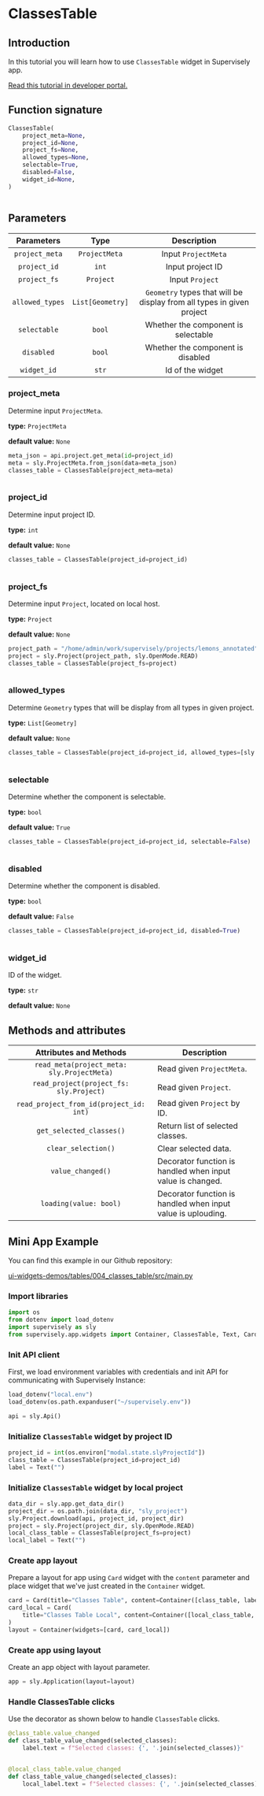# ClassesTable

## Introduction

In this tutorial you will learn how to use `ClassesTable` widget in Supervisely app.

[Read this tutorial in developer portal.](https://developer.supervise.ly/app-development/apps-with-gui/classestable)

## Function signature

```python
ClassesTable(
    project_meta=None,
    project_id=None,
    project_fs=None,
    allowed_types=None,
    selectable=True,
    disabled=False,
    widget_id=None,
)
```

<figure><img src="https://user-images.githubusercontent.com/120389559/219954018-a0d76d1e-d617-4729-9f8f-62ad688031ad.png" alt=""><figcaption></figcaption></figure>

## Parameters

|    Parameters   |       Type       |                              Description                              |
| :-------------: | :--------------: | :-------------------------------------------------------------------: |
|  `project_meta` |   `ProjectMeta`  |                          Input `ProjectMeta`                          |
|   `project_id`  |       `int`      |                            Input project ID                           |
|   `project_fs`  |     `Project`    |                            Input `Project`                            |
| `allowed_types` | `List[Geometry]` | `Geometry` types that will be display from all types in given project |
|   `selectable`  |      `bool`      |                  Whether the component is selectable                  |
|    `disabled`   |      `bool`      |                   Whether the component is disabled                   |
|   `widget_id`   |       `str`      |                            Id of the widget                           |

### project\_meta

Determine input `ProjectMeta`.

**type:** `ProjectMeta`

**default value:** `None`

```python
meta_json = api.project.get_meta(id=project_id)
meta = sly.ProjectMeta.from_json(data=meta_json)
classes_table = ClassesTable(project_meta=meta)
```

<figure><img src="https://user-images.githubusercontent.com/120389559/219953958-f31b1c04-4a2e-4be4-8f48-039b71ebb2f9.png" alt=""><figcaption></figcaption></figure>

### project\_id

Determine input project ID.

**type:** `int`

**default value:** `None`

```python
classes_table = ClassesTable(project_id=project_id)
```

<figure><img src="https://user-images.githubusercontent.com/120389559/219954018-a0d76d1e-d617-4729-9f8f-62ad688031ad.png" alt=""><figcaption></figcaption></figure>

### project\_fs

Determine input `Project`, located on local host.

**type:** `Project`

**default value:** `None`

```python
project_path = "/home/admin/work/supervisely/projects/lemons_annotated"
project = sly.Project(project_path, sly.OpenMode.READ)
classes_table = ClassesTable(project_fs=project)
```

<figure><img src="https://user-images.githubusercontent.com/120389559/219954018-a0d76d1e-d617-4729-9f8f-62ad688031ad.png" alt=""><figcaption></figcaption></figure>

### allowed\_types

Determine `Geometry` types that will be display from all types in given project.

**type:** `List[Geometry]`

**default value:** `None`

```python
classes_table = ClassesTable(project_id=project_id, allowed_types=[sly.Polygon])
```

<figure><img src="https://user-images.githubusercontent.com/120389559/219954233-dd463cec-b385-4386-b951-3b017df55f3e.png" alt=""><figcaption></figcaption></figure>

### selectable

Determine whether the component is selectable.

**type:** `bool`

**default value:** `True`

```python
classes_table = ClassesTable(project_id=project_id, selectable=False)
```

<figure><img src="https://user-images.githubusercontent.com/120389559/219954378-3ddb4098-93c7-49fe-9a8d-dc49515d60a6.png" alt=""><figcaption></figcaption></figure>

### disabled

Determine whether the component is disabled.

**type:** `bool`

**default value:** `False`

```python
classes_table = ClassesTable(project_id=project_id, disabled=True)
```

<figure><img src="https://user-images.githubusercontent.com/120389559/219955255-6b2a7075-8e58-4934-9ab4-b3dbb4c11ce8.gif" alt=""><figcaption></figcaption></figure>

### widget\_id

ID of the widget.

**type:** `str`

**default value:** `None`

## Methods and attributes

|           Attributes and Methods           | Description                                                  |
| :----------------------------------------: | ------------------------------------------------------------ |
| `read_meta(project_meta: sly.ProjectMeta)` | Read given `ProjectMeta`.                                    |
|   `read_project(project_fs: sly.Project)`  | Read given `Project`.                                        |
|   `read_project_from_id(project_id: int)`  | Read given `Project` by ID.                                  |
|          `get_selected_classes()`          | Return list of selected classes.                             |
|             `clear_selection()`            | Clear selected data.                                         |
|              `value_changed()`             | Decorator function is handled when input value is changed.   |
|           `loading(value: bool)`           | Decorator function is handled when input value is uplouding. |

## Mini App Example

You can find this example in our Github repository:

[ui-widgets-demos/tables/004\_classes\_table/src/main.py](https://github.com/supervisely-ecosystem/ui-widgets-demos/blob/master/tables/004\_classes\_table/src/main.py)

### Import libraries

```python
import os
from dotenv import load_dotenv
import supervisely as sly
from supervisely.app.widgets import Container, ClassesTable, Text, Card
```

### Init API client

First, we load environment variables with credentials and init API for communicating with Supervisely Instance:

```python
load_dotenv("local.env")
load_dotenv(os.path.expanduser("~/supervisely.env"))

api = sly.Api()
```

### Initialize `ClassesTable` widget by project ID

```python
project_id = int(os.environ["modal.state.slyProjectId"])
class_table = ClassesTable(project_id=project_id)
label = Text("")
```

### Initialize `ClassesTable` widget by local project

```python
data_dir = sly.app.get_data_dir()
project_dir = os.path.join(data_dir, "sly_project")
sly.Project.download(api, project_id, project_dir)
project = sly.Project(project_dir, sly.OpenMode.READ)
local_class_table = ClassesTable(project_fs=project)
local_label = Text("")
```

### Create app layout

Prepare a layout for app using `Card` widget with the `content` parameter and place widget that we've just created in the `Container` widget.

```python
card = Card(title="Classes Table", content=Container([class_table, label], gap=5))
card_local = Card(
    title="Classes Table Local", content=Container([local_class_table, local_label], gap=5)
)
layout = Container(widgets=[card, card_local])
```

### Create app using layout

Create an app object with layout parameter.

```python
app = sly.Application(layout=layout)
```

### Handle ClassesTable clicks

Use the decorator as shown below to handle `ClassesTable` clicks.

```python
@class_table.value_changed
def class_table_value_changed(selected_classes):
    label.text = f"Selected classes: {', '.join(selected_classes)}"


@local_class_table.value_changed
def class_table_value_changed(selected_classes):
    local_label.text = f"Selected classes: {', '.join(selected_classes)}"
```

<figure><img src="https://user-images.githubusercontent.com/120389559/221355359-03e32c23-3a89-4e63-996d-78417ba43e39.gif" alt=""><figcaption></figcaption></figure>

